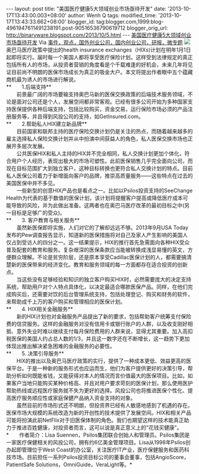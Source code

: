 --- layout: post title: "美国医疗健康5大领域创业市场亟待开发" date:
'2013-10-17T13:43:00.003+08:00' author: Wenh Q tags: modified\_time:
'2013-10-17T13:43:33.662+08:00' blogger\_id:
tag:blogger.com,1999:blog-4961947611491238191.post-90516536790619712
blogger\_orig\_url: http://binaryware.blogspot.com/2013/10/5.html ---
[美国医疗健康5大领域创业市场亟待开发](http://www.kuailiyu.com/article/5473.html)
Via
[事件，观点，国外创业公司，国内创业公司，研报，微专题](http://www.kuailiyu.com/)
![](http://www.kuailiyu.com/uploadfile/2013/1015/20131015042056482.jpg)\
奥巴马医疗政策中提出的health insurance
exchanges（HIXs)计划在明年1月1日起即将实行。届时每一个美国人都将享受医疗保险计划。这样受到法律规定的真正包括所有人的市场，从投资者营销的角度看是个千载难逢的好机会，未来几年将见证目前尚不明朗的医保市场成长为真正的吸金大户。本文将提出作者眼中五个蕴藏商机最为诱人的市场进行解说。\
**　　1.后端支持**\
　　前景最广阔的市场要输支持奥巴马新的医保交换政策的后端技术服务领域，不论是面对公司还是个人，发展空间都非常客观。已经有很多公司开始为多种国家支持医保提供各种后端支持，包括比较购买，资金交易，运行保险市场必须的产品注册服务等，并且得到风投公司的支持，如GetInsured.com。\
**　　2.帮助私人HIX建立新品牌**\
　　目前国家和联邦主持的医疗保险交换计划仍是关注的热点，而随着越来越多的雇主选择私人保险交换计划并从中扮演中间获益人的角色，私人医保交换市场也正展开多层次发展。\
　　公共医保HIX和私人主持的HIX并不完全相同，私人交换计划更加个体化，符合用户个人经历，表现出极大的市场可塑性。此前医保销售几乎完全面向公司，而现在目标范围扩大到独立客户，这种目标转换也更符合私人交换计划的特点。目前私人医保公司着力于新增面向客户的品牌，推崇高质量服务——这些特点在过去的美国医保中并不多见。\
　　一些新型的创意HIX产品也是看点之一。比如以Psilos投资支持的SeeChange
Health为代表的基于数值的医保计划，该计划将提醒客户提高或降低医疗成本可能导致的风险，并为此做出准备。这两者也在奥巴马医疗改革的最初目标之中(另一目标是足够广的受众)。\
**　　3. 客户教育与相关服务**\
　　虽然新医保即将实施，人们对它的了解却远远不够。2013年9月USA
Today发布的Pew调查报告显示，知道新的医保措施将对自己及家人产生影响的美国人仅占到受访人的四分之一。这一结果提示，HIX的推行首先急需面向各种HIX受众普及配套的教育和服务。复杂艰深的医保条款应当能被转换成浅显易懂的英文，方便群众理解。不论是贫穷阶层，还是原本享受Cadillac医保计划的人，都需要搞清楚新的医保带来的经济变化。教育和服务领域的每一方面都存在适合投资的创新点。\
　　当这些没有足够经验和知识的独立客户购买HIX时，必然需要庞大的决定支持系统，帮助用户对个人特点具体化，以决定最适合哪款医保产品。同样，在他们完成购买后，还需要对饮的后台管理系统支持，包括处理登记、购买和财务的软件，来帮助成千上万的客户购买和管理相应的医保计划。\
**　　4. HIX相关金融服务**\
　　新的HIX计划也对金融服务产品提出了新的要求，包括帮助客户统筹支付保险费的信贷服务。这样的金融服务对没有信用卡或银行账户的人群，以及收支刚好相抵、意外失业时难以继续支付每月保险费用的人群来说，显得尤其重要。加入高扣税医保的美国人约占总人数的1/3，并且这一数字还在不断增长，这一趋势下更加体现出推出解决紧急困难的金融服务的必要性。\
**　　5. 决策引导服务**\
　　HIX的推出以及奥巴马医疗政策的实行，提供了一种成本更低、效益更高的医保平台。于是一种新的服务形式也应运而生，他们为客户提供更好的决策引导，帮助分析如何既能省钱，又能获得对本人的情况而言价值最大的医保项目。比如，如果客户当地只能购买某种价格高、并且对用户要求苛刻的医保计划，那么使用医护帮助热线或远程医疗服务就不失为更好的选择。风投公司也将推进医保个性化、提高医疗服务顺应性或家庭保健产品纳入资金支持的对象。\
　　虽然目前的市场形式还不明朗，但投资界已经有人敏感地感到了机遇的存在。医保市场大规模的系统改造为新的开创性的技术提供了发展空间。HIX和相关产品可能将扮演此前NetFlix对于旧医保体制的角色。我们也期望这样的技术能真正助力于推进百姓健康，对投资者而言，这可以说是真正意义上的"花钱买健康"。\
*　　作者简介：Lisa
Suennen，Psilos集团联合创始人和管理员。Psilos集团是一家医疗保健相关的风投公司，拥有约6亿美金管理项目。Lisa从1998年Psilos创办起即管理位于West
Coast的办公室，关注医疗IT产业，医疗保健服务和医药科技市场。目前担任一系列Psilos投资目标公司的董事会董事，包括AngioScore，PatientSafe
Solutions，OmniGuide，VeraLight等。*
